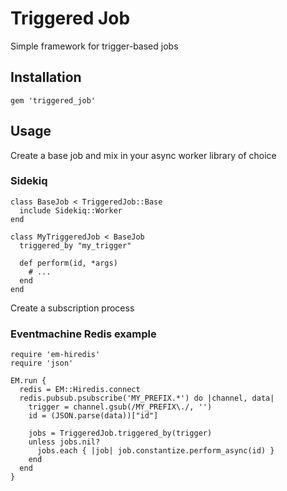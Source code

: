 # Triggered Job

Simple framework for trigger-based jobs

## Installation

`gem 'triggered_job'`

## Usage

Create a base job and mix in your async worker library of choice

### Sidekiq

```
class BaseJob < TriggeredJob::Base
  include Sidekiq::Worker
end

class MyTriggeredJob < BaseJob
  triggered_by "my_trigger"

  def perform(id, *args)
    # ...
  end
end
```

Create a subscription process

### Eventmachine Redis example

```
require 'em-hiredis'
require 'json'

EM.run {
  redis = EM::Hiredis.connect
  redis.pubsub.psubscribe('MY_PREFIX.*') do |channel, data|
    trigger = channel.gsub(/MY_PREFIX\./, '')
    id = (JSON.parse(data))["id"]

    jobs = TriggeredJob.triggered_by(trigger)
    unless jobs.nil?
      jobs.each { |job| job.constantize.perform_async(id) }
    end
  end
}
```

